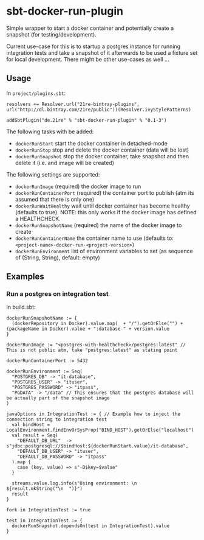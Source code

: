 # sbt-docker-run-plugin

Simple wrapper to start a docker container and potentially create a snapshot (for testing/development).

Current use-case for this is to startup a postgres instance for running integration tests and take a snapshot
of it afterwards to be used a fixture set for local development. There might be other use-cases as well ...

## Usage

In `project/plugins.sbt`:

```
resolvers += Resolver.url("21re-bintray-plugins", url("http://dl.bintray.com/21re/public"))(Resolver.ivyStylePatterns)

addSbtPlugin("de.21re" % "sbt-docker-run-plugin" % "0.1-3")
```

The following tasks with be added:
* `dockerRunStart` start the docker container in detached-mode
* `dockerRunStop` stop and delete the docker container (data will be lost)
* `dockerRunSnapshot` stop the docker container, take snapshot and then delete it (i.e. and image will be created)

The following settings are supported:
* `dockerRunImage` (required) the docker image to run
* `dockerRunContainerPort` (required) the container port to publish (atm its assumed that there is only one)
* `dockerRunWaitHealthy` wait until docker container has become healthy (defaults to true). NOTE: this only works if the docker image has defined a HEALTHCHECK.
* `dockerRunSnapshotName` (required) the name of the docker image to create
* `dockerRunContainerName` the container name to use (defaults to: `<project-name>-docker-run-<project-version>`)
* `dockerRunEnvironment` list of environment variables to set (as sequence of (String, String), default: empty)

## Examples

### Run a postgres on integration test

In build.sbt:

```
dockerRunSnapshotName := {
  (dockerRepository in Docker).value.map(_ + "/").getOrElse("") + (packageName in Docker).value + ":database-" + version.value 
}

dockerRunImage := "<postgres-with-healthcheck>/postgres:latest" // This is not public atm, take "postgres:latest" as stating point

dockerRunContainerPort := 5432

dockerRunEnvironment := Seq(
  "POSTGRES_DB" -> "it-database",
  "POSTGRES_USER" -> "ituser",
  "POSTGRES_PASSWORD" -> "itpass",
  "PGDATA" -> "/data" // This ensures that the postgres database will be actually part of the snapshot image
)

javaOptions in IntegrationTest := { // Example how to inject the connection string to integration test
  val bindHost = LocalEnvironment.findEnvOrSysProp("BIND_HOST").getOrElse("localhost")
  val result = Seq(
    "DEFAULT_DB_URL"  -> s"jdbc:postgresql://$bindHost:${dockerRunStart.value}/it-database",
    "DEFAULT_DB_USER" -> "ituser",
    "DEFAULT_DB_PASSWORD" -> "itpass"
  ).map {
    case (key, value) => s"-D$key=$value"
  }

  streams.value.log.info(s"Using environment: \n  ${result.mkString("\n  ")}")
  result
}

fork in IntegrationTest := true

test in IntegrationTest := {
  dockerRunSnapshot.dependsOn(test in IntegrationTest).value
}
```
